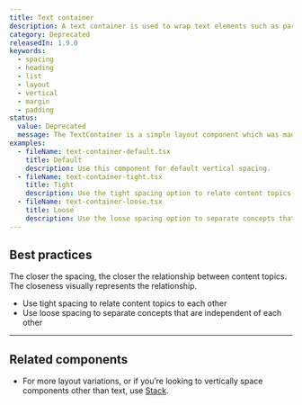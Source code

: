 ```yaml
---
title: Text container
description: A text container is used to wrap text elements such as paragraphs, headings, and lists to give them vertical spacing.
category: Deprecated
releasedIn: 1.9.0
keywords:
  - spacing
  - heading
  - list
  - layout
  - vertical
  - margin
  - padding
status:
  value: Deprecated
  message: The TextContainer is a simple layout component which was made redundant by the Stack component. Use Stack with `gap` values of 2, 4, and 5 to replicate layouts.
examples:
  - fileName: text-container-default.tsx
    title: Default
    description: Use this component for default vertical spacing.
  - fileName: text-container-tight.tsx
    title: Tight
    description: Use the tight spacing option to relate content topics to each other.
  - fileName: text-container-loose.tsx
    title: Loose
    description: Use the loose spacing option to separate concepts that are independent of each other.
---
```


## Best practices

The closer the spacing, the closer the relationship between content topics. The closeness visually represents the relationship.

- Use tight spacing to relate content topics to each other
- Use loose spacing to separate concepts that are independent of each other

---

## Related components

- For more layout variations, or if you’re looking to vertically space components other than text, use [Stack](https://polaris.shopify.com/components/layout-and-structure/stack).
